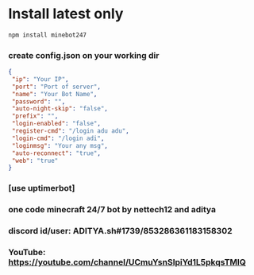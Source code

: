 # Install latest only
```js
npm install minebot247
```
### create config.json on your working dir
```json
{
 "ip": "Your IP",
 "port": "Port of server",
 "name": "Your Bot Name",
 "password": "",
 "auto-night-skip": "false",
 "prefix": "",
 "login-enabled": "false",
 "register-cmd": "/login adu adu",
 "login-cmd": "/login adi",
 "loginmsg": "Your any msg",
 "auto-reconnect": "true",
 "web": "true"  
}
```
### [use uptimerbot]
### one code minecraft 24/7 bot by nettech12 and aditya
### discord id/user: ADITYA.sh#1739/853286361183158302
### YouTube: https://youtube.com/channel/UCmuYsnSIpiYd1L5pkqsTMlQ
